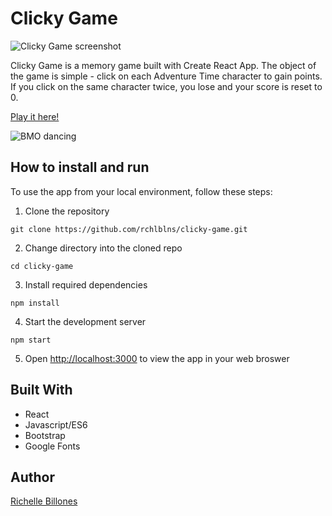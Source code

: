# Clicky Game

![Clicky Game screenshot](https://user-images.githubusercontent.com/41342213/98135006-f7646400-1e84-11eb-99c9-e35446be3f47.png)

Clicky Game is a memory game built with Create React App. The object of the game is simple - click on each Adventure Time character to gain points. If you click on the same character twice, you lose and your score is reset to 0. 

[Play it here!](https://polar-journey-52548.herokuapp.com/)

![BMO dancing](https://media.giphy.com/media/pO4UHglOY2vII/giphy.gif)

## How to install and run

To use the app from your local environment, follow these steps:

1. Clone the repository

````
git clone https://github.com/rchlblns/clicky-game.git
````

2. Change directory into the cloned repo

````
cd clicky-game
````

3. Install required dependencies

````
npm install
````

4. Start the development server

````
npm start
````
5. Open [http://localhost:3000](http://localhost:3000) to view the app in your web broswer

## Built With
* React
* Javascript/ES6
* Bootstrap
* Google Fonts 

## Author
[Richelle Billones](https://github.com/rchlblns)



